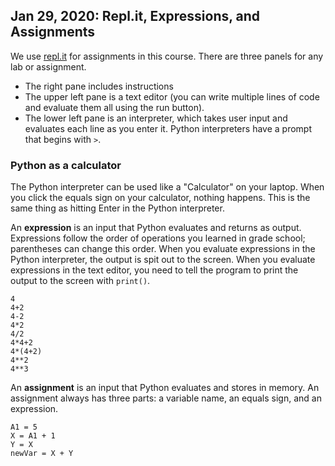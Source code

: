 ## Jan 29, 2020: Repl.it, Expressions, and Assignments

We use [repl.it](https://repl.it/) for assignments in this course.  There are three panels for any lab or assignment.
- The right pane includes instructions
- The upper left pane is a text editor (you can write multiple lines of code and evaluate them all using the run button).
- The lower left pane is an interpreter, which takes user input and evaluates each line as you enter it.  Python interpreters have a prompt that begins with `>`.  

### Python as a calculator

The Python interpreter can be used like a "Calculator" on your laptop.  When you click the equals sign on your calculator, nothing happens.  This is the same thing as hitting Enter in the Python interpreter.  

An **expression** is an input that Python evaluates and returns as output.  Expressions follow the order of operations you learned in grade school; parentheses can change this order.  When you evaluate expressions in the Python interpreter, the output is spit out to the screen.  When you evaluate expressions in the text editor, you need to tell the program to print the output to the screen with `print()`.

```
4
4+2
4-2
4*2
4/2
4*4+2
4*(4+2)
4**2
4**3
```

An **assignment** is an input that Python evaluates and stores in memory.  An assignment always has three parts: a variable name, an equals sign, and an expression.  

```
A1 = 5
X = A1 + 1
Y = X
newVar = X + Y
```

###
